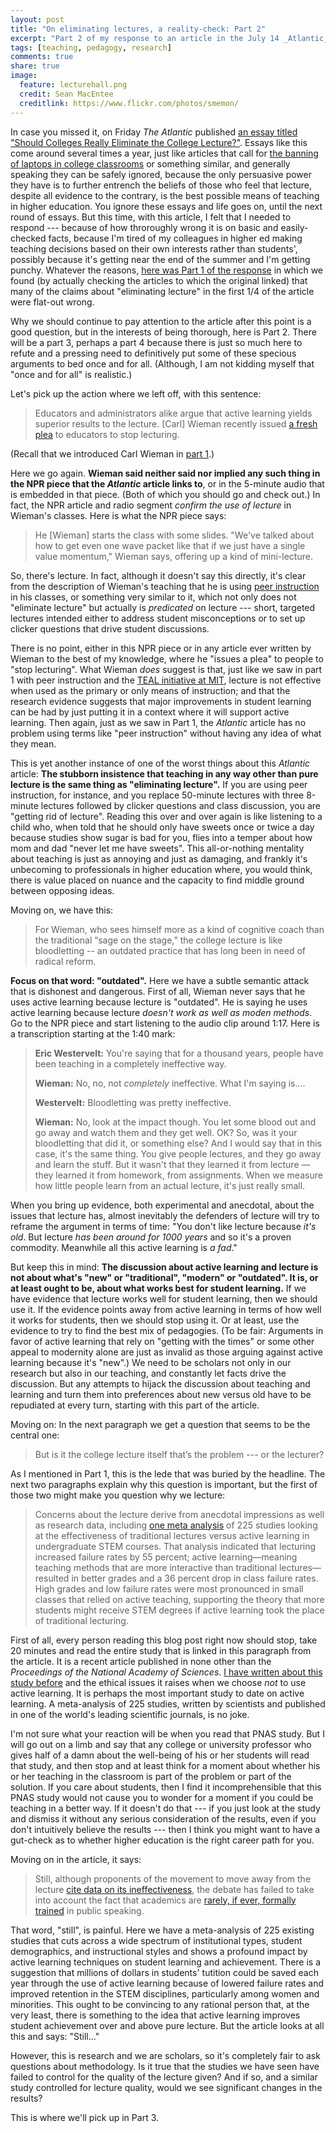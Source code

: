 ```yaml
---
layout: post
title: "On eliminating lectures, a reality-check: Part 2"
excerpt: "Part 2 of my response to an article in the July 14 _Atlantic_ about the 'elimination' of lecture. Here we take a look at the specious reasoning about time and datedness, and a look ahead at the rest of the article." 
tags: [teaching, pedagogy, research]
comments: true
share: true
image:
  feature: lecturehall.png
  credit: Sean MacEntee
  creditlink: https://www.flickr.com/photos/smemon/
---
```

In case you missed it, on Friday _The Atlantic_ published [an essay titled "Should Colleges Really Eliminate the College Lecture?"](http://www.theatlantic.com/education/archive/2016/07/eliminating-the-lecture/491135/). Essays like this come around several times a year, just like articles that call for [the banning of laptops in college classrooms](http://www.newyorker.com/tech/elements/the-case-for-banning-laptops-in-the-classroom) or something similar, and generally speaking they can be safely ignored, because the only persuasive power they have is to further entrench the beliefs of those who feel that lecture, despite all evidence to the contrary, is the best possible means of teaching in higher education. You ignore these essays and life goes on, until the next round of essays. But this time, with this article, I felt that I needed to respond --- because of how throroughly wrong it is on basic and easily-checked facts, because I'm tired of my colleagues in higher ed making teaching decisions based on their own interests rather than students', possibly because it's getting near the end of the summer and I'm getting punchy. Whatever the reasons, [here was Part 1 of the response](http://rtalbert.org/blog/2016/lecture-reality-check) in which we found (by actually checking the articles to which the original linked) that many of the claims about "eliminating lecture" in the first 1/4 of the article were flat-out wrong. 

Why we should continue to pay attention to the article after this point is a good question, but in the interests of being thorough, here is Part 2. There will be a part 3, perhaps a part 4 because there is just so much here to refute and a pressing need to definitively put some of these specious arguments to bed once and for all. (Although, I am not kidding myself that "once and for all" is realistic.)

Let's pick up the action where we left off, with this sentence: 

>Educators and administrators alike argue that active learning yields superior results to the lecture. [Carl] Wieman recently issued [a fresh plea](http://www.npr.org/sections/ed/2016/04/14/465729968/a-nobel-laureates-education-plea-revolutionize-teaching) to educators to stop lecturing. 

(Recall that we introduced Carl Wieman in [part 1](http://rtalbert.org/blog/2016/lecture-reality-check).) 

Here we go again. __Wieman said neither said nor implied any such thing in the NPR piece that the _Atlantic_ article links to__, or in the 5-minute audio that is embedded in that piece. (Both of which you should go and check out.) In fact, the NPR article and radio segment _confirm the use of lecture_ in Wieman's classes. Here is what the NPR piece says:

>He [Wieman] starts the class with some slides. "We've talked about how to get even one wave packet like that if we just have a single value momentum," Wieman says, offering up a kind of mini-lecture. 

So, there's lecture. In fact, although it doesn't say this directly, it's clear from the description of Wieman's teaching that he is using [peer instruction](https://en.wikipedia.org/wiki/Peer_instruction) in his classes, or something very similar to it, which not only does not "eliminate lecture" but actually is _predicated_ on lecture --- short, targeted lectures intended either to address student misconceptions or to set up clicker questions that drive student discussions. 

There is no point, either in this NPR piece or in any article ever written by Wieman to the best of my knowledge, where he "issues a plea" to people to "stop lecturing". What Wieman _does_ suggest is that, just like we saw in part 1 with peer instruction and the [TEAL initiative at MIT](http://web.mit.edu/edtech/casestudies/teal.html), lecture is not effective when used as the primary or only means of instruction; and that the research evidence suggests that major improvements in student learning can be had by just putting it in a context where it will support active learning. Then again, just as we saw in Part 1, the _Atlantic_ article has no problem using terms like "peer instruction" without having any idea of what they mean. 

This is yet another instance of one of the worst things about this _Atlantic_ article: __The stubborn insistence that teaching in any way other than pure lecture is the same thing as "eliminating lecture".__ If you are using peer instruction, for instance, and you replace 50-minute lectures with three 8-minute lectures followed by clicker questions and class discussion, you are "getting rid of lecture". Reading this over and over again is like listening to a child who, when told that he should only have sweets once or twice a day because studies show sugar is bad for you, flies into a temper about how mom and dad "never let me have sweets". This all-or-nothing mentality about teaching is just as annoying and just as damaging, and frankly it's unbecoming to professionals in higher education where, you would think, there is value placed on nuance and the capacity to find middle ground between opposing ideas. 

Moving on, we have this: 

>For Wieman, who sees himself more as a kind of cognitive coach than the traditional “sage on the stage,” the college lecture is like bloodletting -- an outdated practice that has long been in need of radical reform.

__Focus on that word: "outdated".__ Here we have a subtle semantic attack that is dishonest and dangerous. First of all, Wieman never says that he uses active learning because lecture is "outdated". He is saying he uses active learning because lecture _doesn't work as well as moden methods_. Go to the NPR piece and start listening to the audio clip around 1:17. Here is a transcription starting at the 1:40 mark: 

>__Eric Westervelt:__ You're saying that for a thousand years, people have been teaching in a completely ineffective way. 
>
>__Wieman:__ No, no, not _completely_ ineffective. What I'm saying is....
>
>__Westervelt:__ Bloodletting was pretty ineffective. 
>
>__Wieman:__ No, look at the impact though. You let some blood out and go away and watch them and they get well. OK? So, was it your bloodletting that did it, or something else? And I would say that in this case, it's the same thing. You give people lectures, and they go away and learn the stuff. But it wasn't that they learned it from lecture — they learned it from homework, from assignments. When we measure how little people learn from an actual lecture, it's just really small.

When you bring up evidence, both experimental and anecdotal, about the issues that lecture has, almost inevitably the defenders of lecture will try to reframe the argument in terms of time: "You don't like lecture because _it's old_. But lecture _has been around for 1000 years_ and so it's a proven commodity. Meanwhile all this active learning is _a fad_." 

But keep this in mind: __The discussion about active learning and lecture is not about what's "new" or "traditional", "modern" or "outdated". It is, or at least ought to be, about what works best for student learning.__ If we have evidence that lecture works well for student learning, then we should use it. If the evidence points away from active learning in terms of how well it works for students, then we should stop using it. Or at least, use the evidence to try to find the best mix of pedagogies. (To be fair: Arguments in favor of active learning that rely on "getting with the times" or some other appeal to modernity alone are just as invalid as those arguing against active learning because it's "new".) We need to be scholars not only in our research but also in our teaching, and constantly let facts drive the discussion. But any attempts to hijack the discussion about teaching and learning and turn them into preferences about new versus old have to be repudiated at every turn, starting with this part of the article. 

Moving on: In the next paragraph we get a question that seems to be the central one:

>But is it the college lecture itself that’s the problem --- or the lecturer?

As I mentioned in Part 1, this is the lede that was buried by the headline. The next two paragraphs explain why this question is important, but the first of those two might make you question why we lecture:

>Concerns about the lecture derive from anecdotal impressions as well as research data, including [one meta analysis](http://www.pnas.org/content/111/23/8410.abstract) of 225 studies looking at the effectiveness of traditional lectures versus active learning in undergraduate STEM courses. That analysis indicated that lecturing increased failure rates by 55 percent; active learning—meaning teaching methods that are more interactive than traditional lectures—resulted in better grades and a 36 percent drop in class failure rates. High grades and low failure rates were most pronounced in small classes that relied on active teaching, supporting the theory that more students might receive STEM degrees if active learning took the place of traditional lecturing.

First of all, every person reading this blog post right now should stop, take 20 minutes and read the entire study that is linked in this paragraph from the article. It is a recent article published in none other than the _Proceedings of the National Academy of Sciences_. [I have written about this study before](http://rtalbert.org/blog/2015/active-learning-ethical-issue) and the ethical issues it raises when we choose _not_ to use active learning. It is perhaps the most important study to date on active learning. A meta-analysis of 225 studies, written by scientists and published in one of the world's leading scientific journals, is no joke. 

I'm not sure what your reaction will be when you read that PNAS study. But I will go out on a limb and say that any college or university professor who gives half of a damn about the well-being of his or her students will read that study, and then stop and at least think for a moment about whether his or her teaching in the classroom is part of the problem or part of the solution. If you care about students, then I find it incomprehensible that this PNAS study would not cause you to wonder for a moment if you could be teaching in a better way. If it doesn't do that --- if you just look at the study and dismiss it without any serious consideration of the results, even if you don't intuitively believe the results --- then I think you might want to have a gut-check as to whether higher education is the right career path for you. 

Moving on in the article, it says: 

>Still, although proponents of the movement to move away from the lecture [cite data on its ineffectiveness](http://harvardmagazine.com/2012/03/twilight-of-the-lecture), the debate has failed to take into account the fact that academics are [rarely, if ever, formally trained](http://ctl.yale.edu/teaching/ideas-teaching/public-speaking-teachers-i-lecturing-without-fear) in public speaking.

That word, "still", is painful. Here we have a meta-analysis of 225 existing studies that cuts across a wide spectrum of institutional types, student demographics, and instructional styles and shows a profound impact by active learning techniques on student learning and achievement. There is a suggestion that millions of dollars in students' tutition could be saved each year through the use of active learning because of lowered failure rates and improved retention in the STEM disciplines, particularly among women and minorities. This ought to be convincing to any rational person that, at the very least, there is something to the idea that active learning improves student achievement over and above pure lecture. But the article looks at all this and says: "Still..."

However, this is research and we are scholars, so it's completely fair to ask questions about methodology. Is it true that the studies we have seen have failed to control for the quality of the lecture given? And if so, and a similar study controlled for lecture quality, would we see significant changes in the results? 

This is where we'll pick up in Part 3. 

